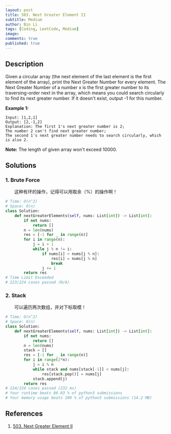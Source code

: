 ```yaml
---
layout: post
title: 503. Next Greater Element II
subtitle: Medium
author: Bin Li
tags: [Coding, LeetCode, Medium]
image: 
comments: true
published: true
---
```


## Description

Given a circular array (the next element of the last element is the first element of the array), print the Next Greater Number for every element. The Next Greater Number of a number x is the first greater number to its traversing-order next in the array, which means you could search circularly to find its next greater number. If it doesn't exist, output -1 for this number.

**Example 1:**

```
Input: [1,2,1]
Output: [2,-1,2]
Explanation: The first 1's next greater number is 2; 
The number 2 can't find next greater number; 
The second 1's next greater number needs to search circularly, which is also 2.
```



**Note:** The length of given array won't exceed 10000.

## Solutions
### 1. Brute Force
　　这种有环的操作，记得可以用取余（%）的操作啊！

```python
# Time: O(n^2)
# Space: O(n)
class Solution:
    def nextGreaterElements(self, nums: List[int]) -> List[int]:
        if not nums:
            return []
        n = len(nums)
        res = [-1 for _ in range(n)]
        for i in range(n):
            j = i + 1
            while j % n != i:
                if nums[i] < nums[j % n]:
                    res[i] = nums[j % n]
                    break
                j += 1
        return res
# Time Limit Exceeded
# 223/224 cases passed (N/A)
```

### 2. Stack
　　可以遍历两次数组，并对下标取模！

```python
# Time: O(n^2)
# Space: O(n)
class Solution:
    def nextGreaterElements(self, nums: List[int]) -> List[int]:
        if not nums:
            return []
        n = len(nums)
        stack = []
        res = [-1 for _ in range(n)]
        for i in range(2*n):
            j = i % n
            while stack and nums[stack[-1]] < nums[j]:
                res[stack.pop()] = nums[j]
            stack.append(j)
        return res
# 224/224 cases passed (232 ms)
# Your runtime beats 86.03 % of python3 submissions
# Your memory usage beats 100 % of python3 submissions (14.2 MB)
```

## References
1. [503. Next Greater Element II](https://leetcode.com/problems/next-greater-element-ii)